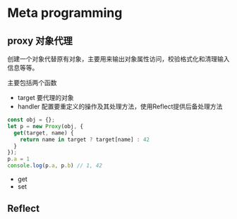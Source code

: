 # Meta programming

## proxy 对象代理

创建一个对象代替原有对象，主要用来输出对象属性访问，校验格式化和清理输入信息等等。

主要包括两个函数

* target 要代理的对象
* handler 配置要重定义的操作及其处理方法，使用Reflect提供后备处理方法

```js
const obj = {};
let p = new Proxy(obj, {
  get(target, name) {
    return name in target ? target[name] : 42
  }
});
p.a = 1
console.log(p.a, p.b) // 1, 42
```

* get
* set

## Reflect
